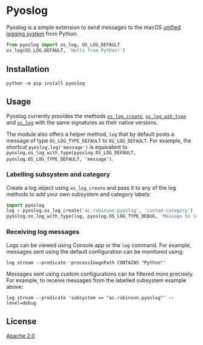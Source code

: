 # Pyoslog
Pyoslog is a simple extension to send messages to the macOS [unified logging system](https://developer.apple.com/documentation/os/os_log) from Python.

```python
from pyoslog import os_log, OS_LOG_DEFAULT
os_log(OS_LOG_DEFAULT, 'Hello from Python!')
```

## Installation
`python -m pip install pyoslog`


## Usage
Pyoslog currently provides the methods [`os_log_create`](https://developer.apple.com/documentation/os/1643744-os_log_create), [`os_log_wih_type`](https://developer.apple.com/documentation/os/os_log_with_type) and [`os_log`](https://developer.apple.com/documentation/os/os_log) with the same signatures as their native versions.

The module also offers a helper method, `log` that by default posts a message of type `OS_LOG_TYPE_DEFAULT` to `OS_LOG_DEFAULT`. For example, the shortcut `pyoslog.log('message')` is equivalent to `pyoslog.os_log_with_type(pyoslog.OS_LOG_DEFAULT, pyoslog.OS_LOG_TYPE_DEFAULT, 'message')`.


### Labelling subsystem and category
Create a log object using `os_log_create` and pass it to any of the log methods to add your own subsystem and category labels:

```python
import pyoslog
log = pyoslog.os_log_create('ac.robinson.pyoslog', 'custom-category')
pyoslog.os_log_with_type(log, pyoslog.OS_LOG_TYPE_DEBUG, 'Message to log object', log, 'of type', pyoslog.OS_LOG_TYPE_DEBUG)
```

### Receiving log messages
Logs can be viewed using Console.app or the `log` command. For example, messages sent using the default configuration can be monitored using:

`log stream --predicate 'processImagePath CONTAINS "Python"'`

Messages sent using custom configurations can be filtered more precisely. For example, to receive messages from the labelled subsystem example above:

`log stream --predicate 'subsystem == "ac.robinson.pyoslog"' --level=debug`


## License
[Apache 2.0](LICENSE)